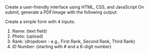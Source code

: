 Create a user-friendly interface using HTML, CSS, and JavaScript
On submit, generate a PDF/image with the following output:

Create a simple form with 4 inputs:
1. Name: (text field)
2. Photo: (upload)
3. Rank: (dropdown - e.g., First Rank, Second Rank, Third Rank)
4. ID Number: (starting with # and a 6-digit number)
